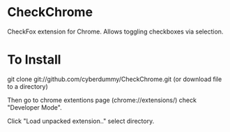 CheckChrome
===========

CheckFox extension for Chrome. Allows toggling checkboxes via selection.


To Install
=========

git clone git://github.com/cyberdummy/CheckChrome.git (or download file to a directory)

Then go to chrome extentions page (chrome://extensions/) check "Developer Mode".

Click "Load unpacked extension.." select directory.
